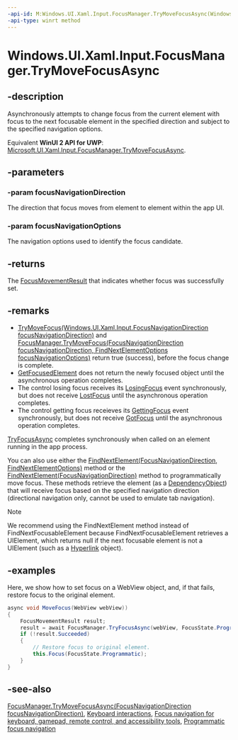 ```yaml
---
-api-id: M:Windows.UI.Xaml.Input.FocusManager.TryMoveFocusAsync(Windows.UI.Xaml.Input.FocusNavigationDirection,Windows.UI.Xaml.Input.FindNextElementOptions)
-api-type: winrt method
---
```


<!-- Method syntax.
public IAsyncOperation<FocusMovementResult> FocusManager.TryMoveFocusAsync(FocusNavigationDirection focusNavigationDirection, FindNextElementOptions focusNavigationOptions)
-->

# Windows.UI.Xaml.Input.FocusManager.TryMoveFocusAsync

## -description

Asynchronously attempts to change focus from the current element with focus to the next focusable element in the specified direction and subject to the specified navigation options.

Equivalent **WinUI 2 API for UWP**: [Microsoft.UI.Xaml.Input.FocusManager.TryMoveFocusAsync](/windows/winui/api/microsoft.ui.xaml.input.focusmanager.trymovefocusasync).

## -parameters

### -param focusNavigationDirection

The direction that focus moves from element to element within the app UI.

### -param focusNavigationOptions

The navigation options used to identify the focus candidate.

## -returns

The [FocusMovementResult](focusmovementresult.md) that indicates whether focus was successfully set.

## -remarks

- [TryMoveFocus(Windows.UI.Xaml.Input.FocusNavigationDirection focusNavigationDirection)](focusmanager_trymovefocus_582274934.md) and [FocusManager.TryMoveFocus(FocusNavigationDirection focusNavigationDirection, FindNextElementOptions focusNavigationOptions)](focusmanager_trymovefocus_1178810148.md) return true (success), before the focus change is complete.   
- [GetFocusedElement](focusmanager_getfocusedelement_1183614552.md) does not return the newly focused object until the asynchronous operation completes. 
- The control losing focus receives its [LosingFocus](../windows.ui.xaml/uielement_losingfocus.md) event synchronously, but does not receive [LostFocus](../windows.ui.xaml/uielement_lostfocus.md) until the asynchronous operation completes. 
- The control getting focus receieves its [GettingFocus](../windows.ui.xaml/uielement_gettingfocus.md) event synchronously, but does not receive [GotFocus](../windows.ui.xaml/uielement_gotfocus.md) until the asynchronous operation completes. 
 
[TryFocusAsync](focusmanager_tryfocusasync_1779533284.md) completes synchronously when called on an element running in the app process. 

You can also use either the [FindNextElement(FocusNavigationDirection, FindNextElementOptions)](focusmanager_findnextelement_918683319.md) method or the [FindNextElement(FocusNavigationDirection)](focusmanager_findnextelement_1379272417.md) method to programmatically move focus. These methods retrieve the element (as a [DependencyObject](../windows.ui.xaml/dependencyobject.md)) that will receive focus based on the specified navigation direction (directional navigation only, cannot be used to emulate tab navigation).

> [!NOTE]
> We recommend using the FindNextElement method instead of FindNextFocusableElement because FindNextFocusableElement retrieves a UIElement, which returns null if the next focusable element is not a UIElement (such as a [Hyperlink](../windows.ui.xaml.documents/hyperlink.md) object).

## -examples

Here, we show how to set focus on a WebView object, and, if that fails, restore focus to the original element. 

```csharp
async void MoveFocus(WebView webView)) 
{ 
    FocusMovementResult result; 
    result = await FocusManager.TryFocusAsync(webView, FocusState.Programmatic); 
    if (!result.Succeeded) 
    { 
        // Restore focus to original element. 
        this.Focus(FocusState.Programmatic); 
    } 
}
```

## -see-also

[FocusManager.TryMoveFocusAsync(FocusNavigationDirection focusNavigationDirection)](focusmanager_trymovefocusasync_1020299191.md), [Keyboard interactions](/windows/uwp/design/input/keyboard-interactions), [Focus navigation for keyboard, gamepad, remote control, and accessibility tools](/windows/uwp/design/input/focus-navigation), [Programmatic focus navigation](/windows/uwp/design/input/focus-navigation-programmatic)
